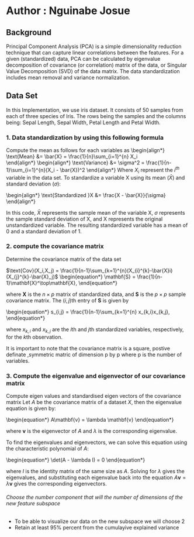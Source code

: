 # Author : Nguinabe Josue

## Background

Principal Component Analysis (PCA) is a simple dimensionality reduction technique that can capture linear correlations between the features. For a given (standardized) data, PCA can be calculated by eigenvalue decomposition of covariance (or correlation) matrix of the data, or Singular Value Decomposition (SVD) of the data matrix. The data standardization includes mean removal and variance normalization.

## Data Set
In this Implementation, we use iris dataset. It consists of 50 samples from each of three species of Iris. The rows being the samples and the columns being: Sepal Length, Sepal Width, Petal Length and Petal Width.

### 1.   **Data standardization by using this following formula**

 Compute the mean as follows for each variables as
\begin{align*}
\text{Mean} &= \bar{X} = \frac{1}{n}\sum_{i=1}^{n} X_i \
\end{align*}
\begin{align*}
\text{Variance} &= \sigma^2 = \frac{1}{n-1}\sum_{i=1}^{n}(X_i - \bar{X})^2
\end{align*}
Where $X_{i}$ represent the $i^{th}$ variable in the data set.
 To standardize a variable X using its mean ($\bar{X}$) and standard deviation ($\sigma$):

\begin{align*}
\text{Standardized }X &= \frac{X - \bar{X}}{\sigma}
\end{align*}

In this code, $\bar{X}$ represents the sample mean of the variable X, $\sigma$ represents the sample standard deviation of X, and X represents the original unstandardized variable. The resulting standardized variable has a mean of 0 and a standard deviation of 1.

### 2.   compute the covariance matrix

Determine the covariance matrix of the data set

$\text{Cov}(X_i,X_j) = \frac{1}{n-1}\sum_{k=1}^{n}(X_{i}^{k}-\bar{X}i)(X_{j}^{k}-\bar{X}_j)$
\begin{equation*}
\mathbf{S} = \frac{1}{n-1}\mathbf{X}^\top\mathbf{X},
\end{equation*}

where $\mathbf{X}$ is the $n \times p$ matrix of standardized data, and $\mathbf{S}$ is the $p \times p$ sample covariance matrix. The $(i,j)$th entry of $\mathbf{S}$ is given by

\begin{equation*}
s_{i,j} = \frac{1}{n-1}\sum_{k=1}^{n} x_{k,i}x_{k,j},
\end{equation*}

where $x_{k,i}$ and $x_{k,j}$ are the $i$th and $j$th standardized variables, respectively, for the $k$th observation.


It is important to note that the covariance matrix is a square, postive definate ,symmetric matric of dimension p by p where p is the number of variables.

### 3.   Compute the eigenvalue and eigenvector of our covariance matrix
Compute eigen values and standardised eigen vectors of the covariance matrix
Let $A$ be the covariance matrix of a dataset $X$, then the eigenvalue equation is given by:

\begin{equation*}
A\mathbf{v} = \lambda \mathbf{v}
\end{equation*}

where $\mathbf{v}$ is the eigenvector of $A$ and $\lambda$ is the corresponding eigenvalue.

To find the eigenvalues and eigenvectors, we can solve this equation using the characteristic polynomial of $A$:

\begin{equation*}
\det(A - \lambda I) = 0
\end{equation*}

where $I$ is the identity matrix of the same size as $A$. Solving for $\lambda$ gives the eigenvalues, and substituting each eigenvalue back into the equation $A\mathbf{v} = \lambda \mathbf{v}$ gives the corresponding eigenvectors.

######   Choose the number component that will the number of dimensions of the new feature subspace  

*   To be able to visualize our data on the new subspace we will choose 2  
*   Retain at least 95% percent from the cumulayive explained variance